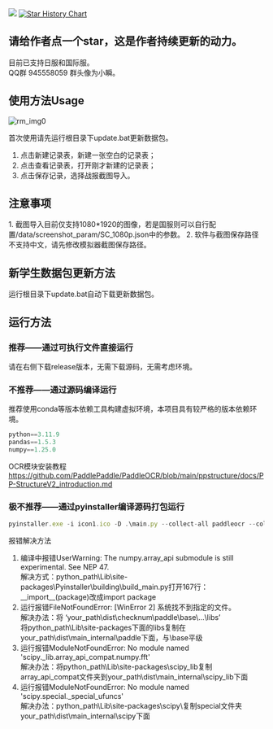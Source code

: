 <img src="https://count.getloli.com/@zolara?name=zolara&theme=booru-lewd&padding=7&offset=0&align=top&scale=1&pixelated=1&darkmode=auto">

<a href="https://star-history.com/#zolara/bluearchive_TcbHistoryTool&Date">
 <picture>
   <source media="(prefers-color-scheme: dark)" srcset="https://api.star-history.com/svg?repos=zolara/bluearchive_TcbHistoryTool&type=Date&theme=dark" />
   <source media="(prefers-color-scheme: light)" srcset="https://api.star-history.com/svg?repos=zolara/bluearchive_TcbHistoryTool&type=Date" />
   <img alt="Star History Chart" src="https://api.star-history.com/svg?repos=zolara/bluearchive_TcbHistoryTool&type=Date" />
 </picture>
</a>

<h2>请给作者点一个star，这是作者持续更新的动力。</h2>
目前已支持日服和国际服。<br>
QQ群 945558059 群头像为小瞬。

<h2>使用方法Usage</h2>

![rm_img0](https://github.com/user-attachments/assets/795dd269-e293-438c-8014-1b1a8c198964)

首次使用请先运行根目录下update.bat更新数据包。
1. 点击新建记录表，新建一张空白的记录表；
2. 点击查看记录表，打开刚才新建的记录表；
3. 点击保存记录，选择战报截图导入。

<h2>注意事项</h2>
1. 截图导入目前仅支持1080*1920的图像，若是国服则可以自行配置/data/screenshot_param/SC_1080p.json中的参数。
2. 软件与截图保存路径不支持中文，请先修改模拟器截图保存路径。

<h2>新学生数据包更新方法</h2>
运行根目录下update.bat自动下载更新数据包。

<h2>运行方法</h2>
<h3>推荐——通过可执行文件直接运行</h3>
请在右侧下载release版本，无需下载源码，无需考虑环境。

<h3>不推荐——通过源码编译运行</h3>
推荐使用conda等版本依赖工具构建虚拟环境，本项目具有较严格的版本依赖环境。

```javascript
python==3.11.9
pandas==1.5.3
numpy==1.25.0
```
OCR模块安装教程<https://github.com/PaddlePaddle/PaddleOCR/blob/main/ppstructure/docs/PP-StructureV2_introduction.md>

<h3>极不推荐——通过pyinstaller编译源码打包运行</h3>

```javascript
pyinstaller.exe -i icon1.ico -D .\main.py --collect-all paddleocr --collect-all pyclipper --collect-all imghdr --collect-all skimage --collect-all imgaug --collect-all scipy.io --collect-all lmdb -p python_path\Lib\site-packages\scipy\_lib\array_api_compat\numpy\fft --hidden-import PySide6.QtSvg
```
报错解决方法
1. 编译中报错UserWarning: The numpy.array_api submodule is still experimental. See NEP 47.<br />解决方式：python_path\Lib\site-packages\Pyinstaller\building\build_main.py打开167行：
\_\_import\_\_(package)改成import package
2. 运行报错FileNotFoundError: [WinError 2] 系统找不到指定的文件。<br />解决办法：将 ‘your_path\dist\checknum\paddle\base\…\libs’<br />将python_path\Lib\site-packages下面的libs复制在your_path\dist\main\_internal\paddle下面，与\base平级
3. 运行报错ModuleNotFoundError: No module named 'scipy._lib.array_api_compat.numpy.fft'<br /> 解决办法：将python_path\Lib\site-packages\scipy\_lib复制array_api_compat文件夹到your_path\dist\main\_internal\scipy\_lib下面
4. 运行报错ModuleNotFoundError: No module named 'scipy.special._special_ufuncs'<br /> 解决办法：python_path\Lib\site-packages\scipy\复制special文件夹your_path\dist\main\_internal\scipy下面
